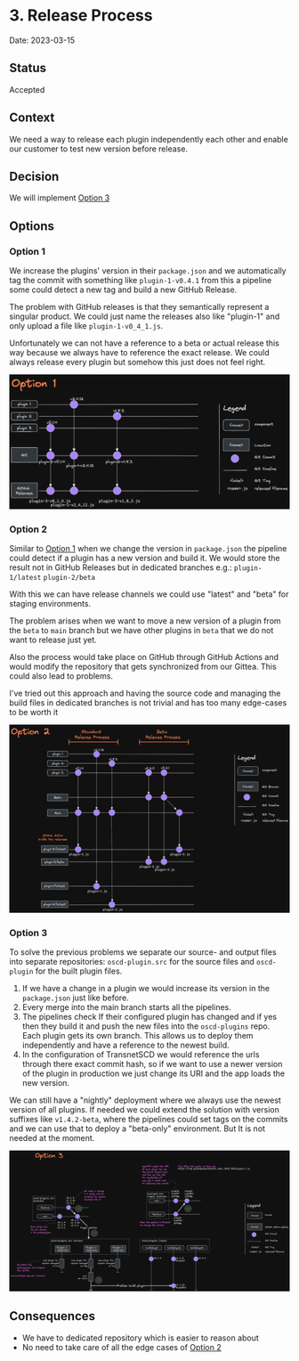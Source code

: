 # 3. Release Process

Date: 2023-03-15

## Status

Accepted

## Context

We need a way to release each plugin independently each other and enable
our customer to test new version before release.

## Decision

We will implement [Option 3](#option-3)

## Options 

### Option 1

We increase the plugins' version in their `package.json` and we automatically tag
the commit with something like `plugin-1-v0.4.1` from this a pipeline some could
detect a new tag and build a new GitHub Release.

The problem with GitHub releases is that they semantically represent a singular product.
We could just name the releases also like "plugin-1" and only upload a file like `plugin-1-v0_4_1.js`.

Unfortunately we can not have a reference to a beta or actual release this way because
we always have to reference the exact release. We could always release every
plugin but somehow this just does not feel right.

![](./assets/release-process_option-1.png)

### Option 2

Similar to [Option 1](#option-1) when we change the version in `package.json` the pipeline could detect
if a plugin has a new version and build it. We would store the result not in GitHub Releases
but in dedicated branches e.g.: `plugin-1/latest`  `plugin-2/beta`

With this we can have release channels we could use "latest" and "beta" for staging environments.

The problem arises when we want to move a new version of a plugin from the `beta` to `main` branch
but we have other plugins in `beta` that we do not want to release just yet.

Also the process would take place on GitHub through GitHub Actions and would
modify the repository that gets synchronized from our Gittea. This could also lead to problems.

I've tried out this approach and having the source code and managing the build
files in dedicated branches is not trivial and has too many edge-cases to be worth it

![](./assets/release-process_option-2.png)

### Option 3

To solve the previous problems we separate our source- and output files into separate
repositories: `oscd-plugin.src` for the source files and `oscd-plugin` for the built plugin files.

1. If we have a change in a plugin we would increase its version in the `package.json` just like before.
2. Every merge into the main branch starts all the pipelines.
3. The pipelines check If their configured plugin has changed and if yes then they
   build it and push the new files into the `oscd-plugins` repo.
   Each plugin gets its own branch. This allows us to deploy them independently
   and have a reference to the newest build.
4. In the configuration of TransnetSCD we would reference the urls through there
   exact commit hash, so if we want to use a newer version of the plugin in
   production we just change its URI and the app loads the new version.

We can still have a "nightly" deployment where we always use the newest version of all plugins.
If needed we could extend the solution with version suffixes like `v1.4.2-beta`,
where the pipelines could set tags on the commits and we can use that
to deploy a "beta-only" environment. But It is not needed at the moment.

![](./assets/release-process_option-3.png)

## Consequences

- We have to dedicated repository which is easier to reason about
- No need to take care of all the edge cases of [Option 2](#option-2)
